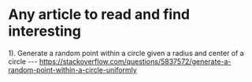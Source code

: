 # Any article to read and find interesting

1). Generate a random point within a circle given a radius and center of a circle --- https://stackoverflow.com/questions/5837572/generate-a-random-point-within-a-circle-uniformly
